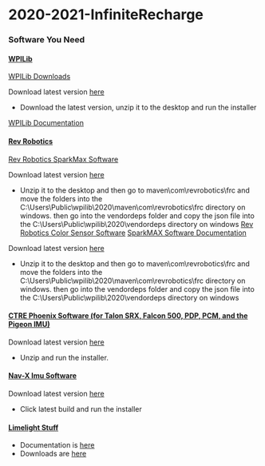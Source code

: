 # 2020-2021-InfiniteRecharge


### Software You Need

#### [WPILib](https://wpilib.org/)
[WPILib Downloads](https://github.com/wpilibsuite/allwpilib/releases)

Download latest version [here](https://github.com/wpilibsuite/allwpilib/releases/tag/v2020.3.2)
* Download the latest version, unzip it to the desktop and run the installer

[WPILib Documentation](https://docs.wpilib.org/en/stable/)

#### [Rev Robotics](https://www.revrobotics.com/)

[Rev Robotics SparkMax Software ](http://www.revrobotics.com/sparkmax-software/#java-api)

Download latest version [here](http://www.revrobotics.com/content/sw/max/sdk/SPARK-MAX-SDK-v1.5.2.zip.)
* Unzip it to the desktop and then go to maven\com\revrobotics\frc and move the folders into the C:\Users\Public\wpilib\2020\maven\com\revrobotics\frc directory on windows.
  then go into the vendordeps folder and copy the json file into the C:\Users\Public\wpilib\2020\vendordeps directory on windows
[Rev Robotics Color Sensor Software](https://www.revrobotics.com/rev-31-1557/)
[SparkMAX Software Documentation](http://www.revrobotics.com/content/sw/max/sw-docs/SPARK-MAX-Java-API-Offline.pdf)

Download latest version [here](http://revrobotics.com/content/sw/color-sensor-v3/sdk/Color-Sensor-V3-SDK-v1.2.0.zip)
* Unzip it to the desktop and then go to maven\com\revrobotics\frc and move the folders into the C:\Users\Public\wpilib\2020\maven\com\revrobotics\frc directory on windows.
  then go into the vendordeps folder and copy the json file into the C:\Users\Public\wpilib\2020\vendordeps directory on windows
#### [CTRE Phoenix Software (for Talon SRX, Falcon 500, PDP, PCM, and the Pigeon IMU)](https://github.com/CrossTheRoadElec/Phoenix-Releases/releases)
Download latest version [here](https://github.com/CrossTheRoadElec/Phoenix-Releases/releases/download/v5.18.4.3/CTRE.Phoenix.Framework.v5.18.4.3.zip)
* Unzip and run the installer.
#### [Nav-X Imu Software](https://pdocs.kauailabs.com/navx-mxp/software/roborio-libraries/java/)
Download latest version [here](https://www.kauailabs.com/public_files/navx-mxp/navx-mxp.zip)
* Click latest build and run the installer
#### [Limelight Stuff](https://limelightvision.io/)
* Documentation is [here](https://docs.limelightvision.io/en/latest/getting_started.html#basic-programming)
* Downloads are [here](https://limelightvision.io/pages/downloads)
